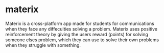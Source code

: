 # materix
Materix is a cross-platform app made for students for communications when they face any diffeculties solving a problem. Materix uses positive reinforcement theory by giving the users reward (points) for solving someone elses problem, which they can use to solve their own problems when they struggle with something.
